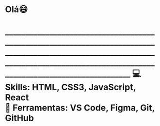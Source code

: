 <h1>Olá😄<h1/>
___________________________________________________________________________________________________________________________________________________________________________________
💻Skills: HTML, CSS3, JavaScript, React <br>
💼 Ferramentas: VS Code, Figma, Git, GitHub
